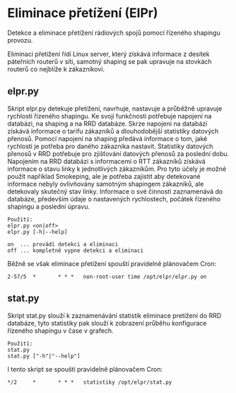 # Eliminace přetížení (ElPr)
Detekce a eliminace přetížení rádiových spojů pomocí řízeného shapingu provozu.

Eliminaci přetížení řídí Linux server, který získává informace z desítek páteřních routerů v síti,
samotný shaping se pak upravuje na stovkách routerů co nejblíže k zákazníkovi.

## elpr.py
Skript elpr.py detekuje přetížení, navrhuje, nastavuje a průběžně upravuje rychlosti řízeného shapingu.
Ke svojí funkčnosti potřebuje napojení na databázi, na shaping a na RRD databáze.
Skrze napojení na databázi získává informace o tarifu zákazníků a dlouhodobější statistiky datových přenosů.
Pomocí napojení na shaping předává informace o tom, jaké rychlosti je potřeba pro daného zákazníka nastavit.
Statistiky datových přenosů v RRD potřebuje pro zjišťování datových přenosů za poslední dobu.
Napojením na RRD databázi s informacemi o RTT zákazníků získává informace o stavu linky k jednotlivých zákazníkům. Pro tyto účely je možné použít 
například Smokeping, ale je potřeba zajistit aby detekované informace nebyly ovlivňovány samotným shapingem zákazníků, ale detekovaly skutečný stav linky.
Informace o své činnosti zaznamenává do databáze, především údaje o nastavených rychlostech, počátek řízeného shapingu a poslední úpravu. 

```
Použití:
elpr.py <on|off>
elpr.py [-h|--help]

on  ... provádí detekci a eliminaci
off ... kompletně vypne detekci a eliminaci
```

Běžně se však eliminace přetížení spouští pravidelně plánovačem Cron:

```2-57/5  *       * * *   non-root-user time /opt/elpr/elpr.py on```

## stat.py
Skript stat.py slouží k zaznamenávání statistik eliminace pretížení do RRD databáze,
tyto statistiky pak slouží k zobrazení průběhu konfigurace řízeného shapingu v čase v grafech.

```
Použití:
stat.py
stat.py ["-h"|"--help"]
```

I tento skript se spouští pravidelně plánovačem Cron:

```*/2     *       * * *   statistiky /opt/elpr/stat.py```
